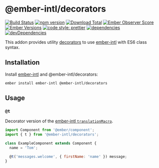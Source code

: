 # @ember-intl/decorators

[![Build Status](https://travis-ci.org/ember-intl/decorators.svg)](https://travis-ci.org/ember-intl/decorators)
[![npm version](https://badge.fury.io/js/@ember-intl%2Fdecorators.svg)](http://badge.fury.io/js/@ember-intl%2Fdecorators)
[![Download Total](https://img.shields.io/npm/dt/@ember-intl%2Fdecorators.svg)](http://badge.fury.io/js/@ember-intl%2Fdecorators)
[![Ember Observer Score](https://emberobserver.com/badges/-ember-intl-decorators.svg)](https://emberobserver.com/addons/@ember-intl/decorators)
[![Ember Versions](https://img.shields.io/badge/Ember.js%20Versions-%5E2.16%20%7C%7C%20%5E3.0-brightgreen.svg)](https://travis-ci.org/ember-intl/decorators)
[![code style: prettier](https://img.shields.io/badge/code_style-prettier-ff69b4.svg)](https://github.com/prettier/prettier)
[![dependencies](https://img.shields.io/david/ember-intl/decorators.svg)](https://david-dm.org/ember-intl/decorators)
[![devDependencies](https://img.shields.io/david/dev/ember-intl/decorators.svg)](https://david-dm.org/ember-intl/decorators)

This addon provides utility [decorators](https://github.com/tc39/proposal-decorators)
to use [ember-intl] with ES6 class syntax.

[ember-intl]: https://github.com/ember-intl/ember-intl

## Installation

Install [ember-intl][ember-intl] and @ember-intl/decorators:

```
ember install ember-intl @ember-intl/decorators
```

## Usage

### `@t`

Decorator version of the [ember-intl `translationMacro`](https://github.com/ember-intl/ember-intl/blob/master/docs/translating-text.md#computed-property-macro).

```js
import Component from '@ember/component';
import { t } from '@ember-intl/decorators';

class ExampleComponent extends Component {
  name = 'Tom';

  @t('messages.welcome', { firstName: 'name' }) message;
}
```
